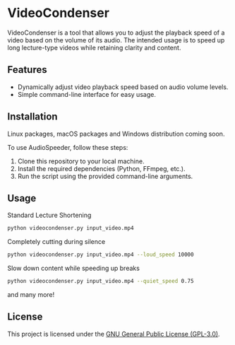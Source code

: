# VideoCondenser
VideoCondenser is a tool that allows you to adjust the playback speed of a video based on the volume of its audio. 
The intended usage is to speed up long lecture-type videos while retaining clarity and content.

## Features

- Dynamically adjust video playback speed based on audio volume levels.
- Simple command-line interface for easy usage.

## Installation

Linux packages, macOS packages and Windows distribution coming soon.

To use AudioSpeeder, follow these steps:

1. Clone this repository to your local machine.
2. Install the required dependencies (Python, FFmpeg, etc.).
3. Run the script using the provided command-line arguments.

## Usage
Standard Lecture Shortening
```bash
python videocondenser.py input_video.mp4
```

Completely cutting during silence
```bash
python videocondenser.py input_video.mp4 --loud_speed 10000
```

Slow down content while speeding up breaks
```bash
python videocondenser.py input_video.mp4 --quiet_speed 0.75
```
and many more!

## License

This project is licensed under the [GNU General Public License (GPL-3.0)](LICENSE.txt).
